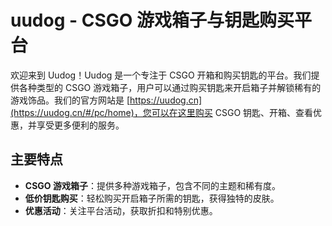 # uudog - CSGO 游戏箱子与钥匙购买平台

欢迎来到 Uudog！Uudog 是一个专注于 CSGO 开箱和购买钥匙的平台。我们提供各种类型的 CSGO 游戏箱子，用户可以通过购买钥匙来开启箱子并解锁稀有的游戏饰品。我们的官方网站是 [https://uudog.cn](https://uudog.cn/#/pc/home)，您可以在这里购买 CSGO 钥匙、开箱、查看优惠，并享受更多便利的服务。

## 主要特点

- **CSGO 游戏箱子**：提供多种游戏箱子，包含不同的主题和稀有度。
- **低价钥匙购买**：轻松购买开启箱子所需的钥匙，获得独特的皮肤。
- **优惠活动**：关注平台活动，获取折扣和特别优惠。
